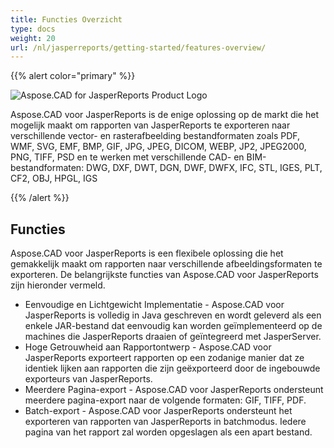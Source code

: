```yaml
---
title: Functies Overzicht
type: docs
weight: 20
url: /nl/jasperreports/getting-started/features-overview/
---
```


{{% alert color="primary" %}}

![Aspose.CAD for JasperReports Product Logo](/_assets/home_3.png)

Aspose.CAD voor JasperReports is de enige oplossing op de markt die het mogelijk maakt om rapporten van JasperReports te exporteren naar verschillende vector- en rasterafbeelding bestandformaten zoals PDF, WMF, SVG, EMF, BMP, GIF, JPG, JPEG, DICOM, WEBP, JP2, JPEG2000, PNG, TIFF, PSD en te werken met verschillende CAD- en BIM-bestandformaten: DWG, DXF, DWT, DGN, DWF, DWFX, IFC, STL, IGES, PLT, CF2, OBJ, HPGL, IGS

{{% /alert %}}

## Functies

Aspose.CAD voor JasperReports is een flexibele oplossing die het gemakkelijk maakt om rapporten naar verschillende afbeeldingsformaten te exporteren. De belangrijkste functies van Aspose.CAD voor JasperReports zijn hieronder vermeld.

- Eenvoudige en Lichtgewicht Implementatie - Aspose.CAD voor JasperReports is volledig in Java geschreven en wordt geleverd als een enkele JAR-bestand dat eenvoudig kan worden geïmplementeerd op de machines die JasperReports draaien of geïntegreerd met JasperServer.
- Hoge Getrouwheid aan Rapportontwerp - Aspose.CAD voor JasperReports exporteert rapporten op een zodanige manier dat ze identiek lijken aan rapporten die zijn geëxporteerd door de ingebouwde exporteurs van JasperReports.
- Meerdere Pagina-export - Aspose.CAD voor JasperReports ondersteunt meerdere pagina-export naar de volgende formaten: GIF, TIFF, PDF.
- Batch-export - Aspose.CAD voor JasperReports ondersteunt het exporteren van rapporten van JasperReports in batchmodus. Iedere pagina van het rapport zal worden opgeslagen als een apart bestand.
